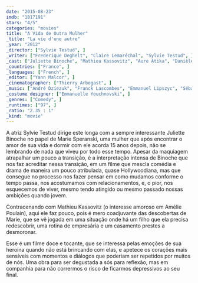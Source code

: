 ```yaml
---
date: "2015-08-23"
imdb: "1817191"
stars: "4/5"
categories: "movies"
title: "A Vida de Outra Mulher"
_title: "La vie d'une autre"
_year: "2012"
_director: ["Sylvie Testud", ]
_writer: ["Frederique Deghelt", "Claire Lemaréchal", "Sylvie Testud", ]
_cast: ["Juliette Binoche", "Mathieu Kassovitz", "Aure Atika", "Danièle Lebrun", "Vernon Dobtcheff", "Yvi Dachary-Le Béon", "François Berléand", "Marie-Christine Adam", "Nicolas Carpentier", ]
_countries: ["France", ]
_languages: ["French", ]
_editor: ["Yann Malcor", ]
_cinematographer: ["Thierry Arbogast", ]
_music: ["André Dziezuk", "Franck Lascombes", "Emmanuel Lipszyc", "Sébastien Lipszyc", ]
_costume designer: ["Emmanuelle Youchnovski", ]
_genres: ["Comedy", ]
_runtimes: ["97", ]
_ratio: "2.35 : 1"
_kind: "movie"
---
```

A atriz Sylvie Testud dirige este longa com a sempre interessante Juliette Binoche no papel de Marie Speranski, uma mulher que após encontrar o amor de sua vida e dormir com ele acorda 15 anos depois, não se lembrando de nada que viveu por todo esse tempo. Apesar da maquiagem atrapalhar um pouco a transição, é a interpretação intensa de Binoche que nos faz acreditar nessa transição, em um filme que mescla comédia e drama de maneira um pouco atribulada, quase Hollywoodiana, mas que consegue no processo nos fazer pensar em como mudamos conforme o tempo passa, nos acostumamos com relacionamentos, e, o pior, nos esquecemos de viver, mesmo tendo atingido ou mesmo passado nossas ambições quando jovem.

Contracenando com Mathieu Kassovitz (o interesse amoroso em Amélie Poulain), aqui ele faz pouco, pois é mero coadjuvante das descobertas de Marie, que se vê jogada em uma situação onde há um filho que ela precisa redescobrir, uma rotina de empresária e um casamento prestes a desmoronar.

Esse é um filme doce e tocante, que se interessa pelas emoções de sua heroína quando não está brincando com elas, e apetece os corações mais sensíveis com momentos e diálogos que poderiam ser repetidos por muitos de nós. Uma obra para ser degustada a sós para reflexão, mas em companhia para não corrermos o risco de ficarmos depressivos ao seu final.
